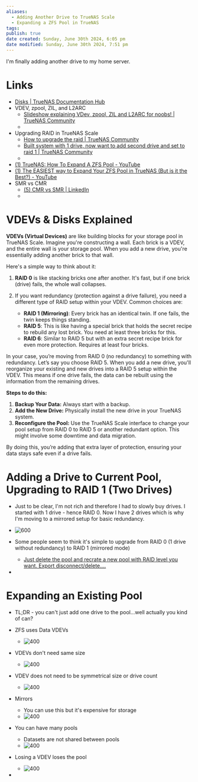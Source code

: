 ```yaml
---
aliases:
  - Adding Another Drive to TrueNAS Scale
  - Expanding a ZFS Pool in TrueNAS
tags: 
publish: true
date created: Sunday, June 30th 2024, 6:05 pm
date modified: Sunday, June 30th 2024, 7:51 pm
---
```


I'm finally adding another drive to my home server.

# Links
- [Disks | TrueNAS Documentation Hub](https://www.truenas.com/docs/scale/scaletutorials/storage/disks/)
- VDEV, zpool, ZIL, and L2ARC
	- [Slideshow explaining VDev, zpool, ZIL and L2ARC for noobs! | TrueNAS Community](https://www.truenas.com/community/threads/slideshow-explaining-vdev-zpool-zil-and-l2arc-for-noobs.7775/)
	- 
- Upgrading RAID in TrueNAS Scale
	- [How to upgrade the raid | TrueNAS Community](https://www.truenas.com/community/threads/how-to-upgrade-the-raid.115473/)
	- [Built system with 1 drive, now want to add second drive and set to raid 1 | TrueNAS Community](https://www.truenas.com/community/threads/built-system-with-1-drive-now-want-to-add-second-drive-and-set-to-raid-1.6832/)
	- 
- [(1) TrueNAS: How To Expand A ZFS Pool - YouTube](https://www.youtube.com/watch?v=11bWnvCwTOU)
- [(1) The EASIEST way to Expand Your ZFS Pool in TrueNAS (But is it the Best?) - YouTube](https://www.youtube.com/watch?v=Uzk6Janio0g) 
- SMR vs CMR
	- [(5) CMR vs SMR | LinkedIn](https://www.linkedin.com/pulse/cmr-vssmr-ben-moore/)
	- 

# VDEVs & Disks Explained
**VDEVs (Virtual Devices)** are like building blocks for your storage pool in TrueNAS Scale. Imagine you're constructing a wall. Each brick is a VDEV, and the entire wall is your storage pool. When you add a new drive, you're essentially adding another brick to that wall.

Here's a simple way to think about it:

1. **RAID 0** is like stacking bricks one after another. It's fast, but if one brick (drive) fails, the whole wall collapses.
    
2. If you want redundancy (protection against a drive failure), you need a different type of RAID setup within your VDEV. Common choices are:
    
    - **RAID 1 (Mirroring)**: Every brick has an identical twin. If one fails, the twin keeps things standing.
    - **RAID 5**: This is like having a special brick that holds the secret recipe to rebuild any lost brick. You need at least three bricks for this.
    - **RAID 6**: Similar to RAID 5 but with an extra secret recipe brick for even more protection. Requires at least four bricks.

In your case, you’re moving from RAID 0 (no redundancy) to something with redundancy. Let’s say you choose RAID 5. When you add a new drive, you'll reorganize your existing and new drives into a RAID 5 setup within the VDEV. This means if one drive fails, the data can be rebuilt using the information from the remaining drives.

**Steps to do this:**

1. **Backup Your Data:** Always start with a backup.
2. **Add the New Drive:** Physically install the new drive in your TrueNAS system.
3. **Reconfigure the Pool:** Use the TrueNAS Scale interface to change your pool setup from RAID 0 to RAID 5 or another redundant option. This might involve some downtime and data migration.

By doing this, you’re adding that extra layer of protection, ensuring your data stays safe even if a drive fails.
# Adding a Drive to Current Pool, Upgrading to RAID 1 (Two Drives)

- Just to be clear, I'm not rich and therefore I had to slowly buy drives.  I started with 1 drive - hence RAID 0.  Now I have 2 drives which is why I'm moving to a mirrored setup for basic redundancy.

- ![600](IMG-20240630195146461.png)

- Some people seem to think it's simple to upgrade from RAID 0 (1 drive without redundancy) to RAID 1 (mirrored mode)
	- [Just delete the pool and recrate a new pool with RAID level you want. Export disconnect/delete....](https://www.truenas.com/community/threads/how-to-upgrade-the-raid.115473/)
- 
# Expanding an Existing Pool
- TL;DR - you can't just add one drive to the pool...well actually you kind of can?

- ZFS uses Data VDEVs
	- ![400](IMG-20240630195146526.png)
- VDEVs don't need same size
	- ![400](IMG-20240630195146576.png)
- VDEV does not need to be symmetrical size or drive count
	- ![400](IMG-20240630195146623.png)
- Mirrors
	- You can use this but it's expensive for storage
	- ![400](IMG-20240630195146696.png)
- You can have many pools
	- Datasets are not shared between pools
	- ![400](IMG-20240630195146794.png)
- Losing a VDEV loses the pool
	- ![400](IMG-20240630195146857.png)
- 